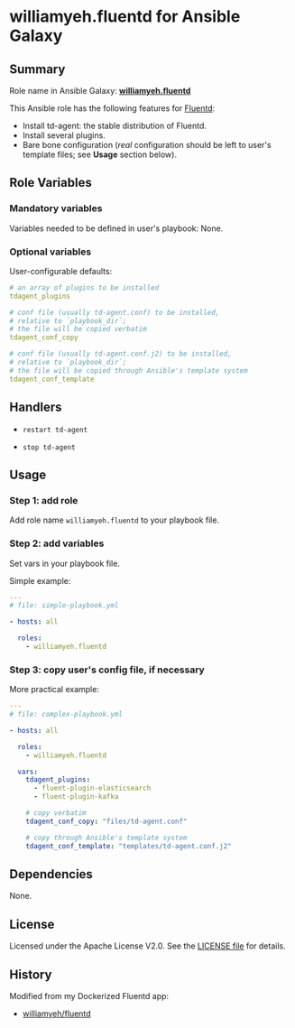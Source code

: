 
williamyeh.fluentd for Ansible Galaxy
============


## Summary

Role name in Ansible Galaxy: **[williamyeh.fluentd](https://galaxy.ansible.com/list#/roles/2269)**

This Ansible role has the following features for [Fluentd](http://www.fluentd.org/):

 - Install td-agent: the stable distribution of Fluentd.
 - Install several plugins.
 - Bare bone configuration (*real* configuration should be left to user's template files; see **Usage** section below).



## Role Variables

### Mandatory variables

Variables needed to be defined in user's playbook: None.


### Optional variables

User-configurable defaults:

```yaml
# an array of plugins to be installed
tdagent_plugins

# conf file (usually td-agent.conf) to be installed,
# relative to `playbook_dir`;
# the file will be copied verbatim
tdagent_conf_copy

# conf file (usually td-agent.conf.j2) to be installed,
# relative to `playbook_dir`;
# the file will be copied through Ansible's template system
tdagent_conf_template
```



## Handlers

- `restart td-agent`

- `stop td-agent`




## Usage


### Step 1: add role

Add role name `williamyeh.fluentd` to your playbook file.


### Step 2: add variables

Set vars in your playbook file.

Simple example:

```yaml
---
# file: simple-playbook.yml

- hosts: all

  roles:
    - williamyeh.fluentd
```


### Step 3: copy user's config file, if necessary


More practical example:

```yaml
---
# file: complex-playbook.yml

- hosts: all

  roles:
    - williamyeh.fluentd

  vars:
    tdagent_plugins:
      - fluent-plugin-elasticsearch
      - fluent-plugin-kafka

    # copy verbatim
    tdagent_conf_copy: "files/td-agent.conf"

    # copy through Ansible's template system
    tdagent_conf_template: "templates/td-agent.conf.j2"
```


## Dependencies

None.


## License

Licensed under the Apache License V2.0. See the [LICENSE file](LICENSE) for details.


## History

Modified from my Dockerized Fluentd app:

  - [williamyeh/fluentd](https://github.com/William-Yeh/docker-fluentd)
